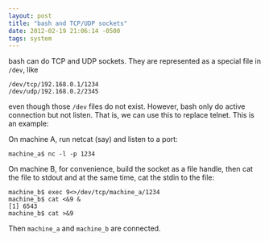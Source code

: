 ```yaml
---
layout: post
title: "bash and TCP/UDP sockets"
date: 2012-02-19 21:06:14 -0500
tags: system
---
```


bash can do TCP and UDP sockets. They are represented as a special file in `/dev`, like

    /dev/tcp/192.168.0.1/1234
    /dev/udp/192.168.0.2/2345

even though those `/dev` files do not exist. However, bash only do active
connection but not listen. That is, we can use this to replace telnet. This is
an example:

On machine A, run netcat (say) and listen to a port:
 
    machine_a$ nc -l -p 1234

On machine B, for convenience, build the socket as a file handle, then cat the
file to stdout and at the same time, cat the stdin to the file:

    machine_b$ exec 9<>/dev/tcp/machine_a/1234
    machine_b$ cat <&9 &
    [1] 6543
    machine_b$ cat >&9

Then `machine_a` and `machine_b` are connected.
